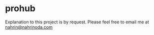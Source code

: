 # prohub

Explanation to this project is by request. Please feel free to email me at nahrin@nahrinoda.com
